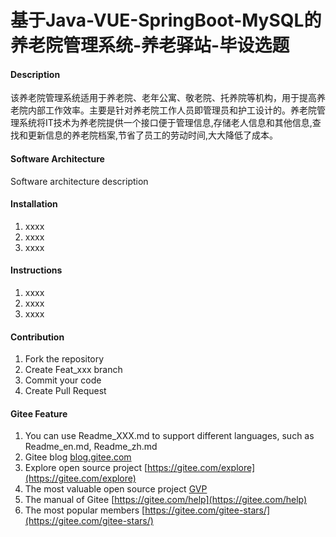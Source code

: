 # 基于Java-VUE-SpringBoot-MySQL的养老院管理系统-养老驿站-毕设选题

#### Description
该养老院管理系统适用于养老院、老年公寓、敬老院、托养院等机构，用于提高养老院内部工作效率。主要是针对养老院工作人员即管理员和护工设计的。养老院管理系统将IT技术为养老院提供一个接口便于管理信息,存储老人信息和其他信息,查找和更新信息的养老院档案,节省了员工的劳动时间,大大降低了成本。

#### Software Architecture
Software architecture description

#### Installation

1.  xxxx
2.  xxxx
3.  xxxx

#### Instructions

1.  xxxx
2.  xxxx
3.  xxxx

#### Contribution

1.  Fork the repository
2.  Create Feat_xxx branch
3.  Commit your code
4.  Create Pull Request


#### Gitee Feature

1.  You can use Readme\_XXX.md to support different languages, such as Readme\_en.md, Readme\_zh.md
2.  Gitee blog [blog.gitee.com](https://blog.gitee.com)
3.  Explore open source project [https://gitee.com/explore](https://gitee.com/explore)
4.  The most valuable open source project [GVP](https://gitee.com/gvp)
5.  The manual of Gitee [https://gitee.com/help](https://gitee.com/help)
6.  The most popular members  [https://gitee.com/gitee-stars/](https://gitee.com/gitee-stars/)
